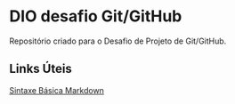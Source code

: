# DIO desafio Git/GitHub

Repositório criado para o Desafio de Projeto de Git/GitHub.

## Links Úteis
[Sintaxe Básica Markdown](https://www.markdownguide.org/basic-syntax/)
